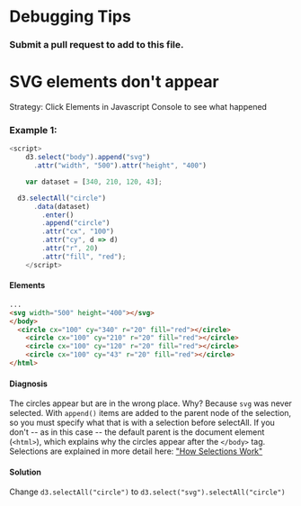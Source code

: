 Debugging Tips
================

### Submit a pull request to add to this file.

SVG elements don't appear
=======
Strategy: Click Elements in Javascript Console to see what happened

### Example 1:
``` js
<script>
	d3.select("body").append("svg")
	  .attr("width", "500").attr("height", "400")

	var dataset = [340, 210, 120, 43];

  d3.selectAll("circle")
	  .data(dataset)
		.enter()
		.append("circle")
		.attr("cx", "100")
		.attr("cy", d => d)
		.attr("r", 20)
		.attr("fill", "red");
	</script>
```

#### Elements
``` html
...
<svg width="500" height="400"></svg>
</body>
  <circle cx="100" cy="340" r="20" fill="red"></circle>
	<circle cx="100" cy="210" r="20" fill="red"></circle>
	<circle cx="100" cy="120" r="20" fill="red"></circle>
	<circle cx="100" cy="43" r="20" fill="red"></circle>
</html>
```

#### Diagnosis
The circles appear but are in the wrong place. Why? Because `svg` was never selected. With `append()` items are added to the parent node of the selection, so you must specify what that is with a selection before selectAll. If you don't -- as in this case -- the default parent is the document element (`<html>`), which explains why the circles appear after the `</body>` tag. Selections are explained in more detail here: ["How Selections Work"](https://bost.ocks.org/mike/selection/)

#### Solution
Change `d3.selectAll("circle")` to `d3.select("svg").selectAll("circle")`

